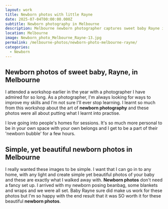 ```yaml
---
layout: work
title: Newborn photos with little Rayne
date: 2025-07-04T00:00:00.000Z
subtitle: Newborn photography in Melbourne
description: Melbourne newborn photographer captures sweet baby Rayne in simple, beautiful session. Natural newborn photography with minimal setup and maximum love.
location: Melbourne
image: Newborn_photo_Melbourne_Rayne-13.jpg
permalink: /melbourne-photos/newborn-photo-melbourne-rayne/
categories:
  - Newborn
---
```


## Newborn photos of sweet baby, Rayne, in Melbourne

I attended a workshop earlier in the year with a photographer I have admired for so long. As a photographer, I'm always looking for ways to improve my skills and I'm not sure I'll ever stop learning. I learnt so much from this workshop about the art of **newborn photography** and these photos were all about putting what I learnt into practise.

I love going into people's homes for sessions. It's so much more personal to be in your own space with your own belongs and I get to be a part of their 'newborn bubble' for a few hours.

## Simple, yet beautiful newborn photos in Melbourne

I really wanted these images to be simple. I want that I can go in to any home, with any light and create simple yet beautiful photos of your baby and these are exactly what I walked away with. **Newborn photos** don't need a fancy set up. I arrived with my newborn posing beanbag, some blankets and wraps and we were all set. Baby Rayne sure did make us work for these photos but I'm so happy with the end result that it was SO worth it for these beautiful **newborn photos**.

